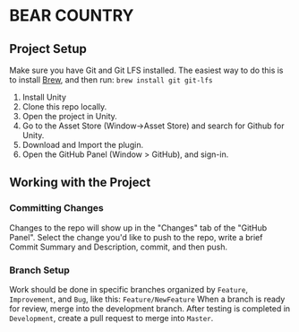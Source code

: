 # BEAR COUNTRY

## Project Setup
Make sure you have Git and Git LFS installed. The easiest way to do this is to install [Brew](https://brew.sh/), and then run: `brew install git git-lfs`
1. Install Unity
2. Clone this repo locally.
3. Open the project in Unity.
4. Go to the Asset Store (Window->Asset Store) and search for Github for Unity.
5. Download and Import the plugin. 
6. Open the GitHub Panel (Window > GitHub), and sign-in.

## Working with the Project

### Committing Changes
Changes to the repo will show up in the "Changes" tab of the "GitHub Panel". Select the change you'd like to push to the repo, write a brief Commit Summary and Description, commit, and then push.

### Branch Setup
Work should be done in specific branches organized by `Feature`, `Improvement`, and `Bug`, like this: `Feature/NewFeature`
When a branch is ready for review, merge into the development branch. After testing is completed in `Development`, create a pull request to merge into `Master`.